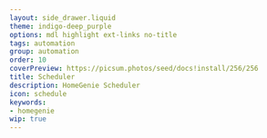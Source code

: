 ```yaml
---
layout: side_drawer.liquid
theme: indigo-deep_purple
options: mdl highlight ext-links no-title
tags: automation
group: automation
order: 10
coverPreview: https://picsum.photos/seed/docs!install/256/256
title: Scheduler
description: HomeGenie Scheduler
icon: schedule
keywords:
- homegenie
wip: true
---
```

